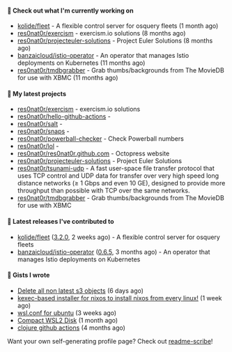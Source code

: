#### 👷 Check out what I'm currently working on

- [kolide/fleet](https://github.com/kolide/fleet) - A flexible control server for osquery fleets (1 month ago)
- [res0nat0r/exercism](https://github.com/res0nat0r/exercism) - exercism.io solutions (8 months ago)
- [res0nat0r/projecteuler-solutions](https://github.com/res0nat0r/projecteuler-solutions) - Project Euler Solutions (8 months ago)
- [banzaicloud/istio-operator](https://github.com/banzaicloud/istio-operator) - An operator that manages Istio deployments on Kubernetes (11 months ago)
- [res0nat0r/tmdbgrabber](https://github.com/res0nat0r/tmdbgrabber) - Grab thumbs/backgrounds from The MovieDB for use with XBMC (11 months ago)

#### 🌱 My latest projects

- [res0nat0r/exercism](https://github.com/res0nat0r/exercism) - exercism.io solutions
- [res0nat0r/hello-github-actions](https://github.com/res0nat0r/hello-github-actions) - 
- [res0nat0r/salt](https://github.com/res0nat0r/salt) - 
- [res0nat0r/snaps](https://github.com/res0nat0r/snaps) - 
- [res0nat0r/powerball-checker](https://github.com/res0nat0r/powerball-checker) - Check Powerball numbers
- [res0nat0r/lol](https://github.com/res0nat0r/lol) - 
- [res0nat0r/res0nat0r.github.com](https://github.com/res0nat0r/res0nat0r.github.com) - Octopress website
- [res0nat0r/projecteuler-solutions](https://github.com/res0nat0r/projecteuler-solutions) - Project Euler Solutions
- [res0nat0r/tsunami-udp](https://github.com/res0nat0r/tsunami-udp) -  A fast user-space file transfer protocol that uses TCP control and UDP data for transfer over very high speed long distance networks (≥ 1 Gbps and even 10 GE), designed to provide more throughput than possible with TCP over the same networks.
- [res0nat0r/tmdbgrabber](https://github.com/res0nat0r/tmdbgrabber) - Grab thumbs/backgrounds from The MovieDB for use with XBMC

#### 🔭 Latest releases I've contributed to

- [kolide/fleet](https://github.com/kolide/fleet) ([3.2.0](https://github.com/kolide/fleet/releases/tag/3.2.0), 2 weeks ago) - A flexible control server for osquery fleets
- [banzaicloud/istio-operator](https://github.com/banzaicloud/istio-operator) ([0.6.5](https://github.com/banzaicloud/istio-operator/releases/tag/0.6.5), 3 months ago) - An operator that manages Istio deployments on Kubernetes

#### 📓 Gists I wrote

- [Delete all non latest s3 objects](https://gist.github.com/74ce7e78cd5994f55372897611f23938) (6 days ago)
- [kexec-based installer for nixos to install nixos from every linux!](https://gist.github.com/7a82a79ff2e1e2ec1663cef813b27969) (1 week ago)
- [wsl.conf for ubuntu](https://gist.github.com/4aa8ad243bebfcb5e139832ac0fc1143) (3 weeks ago)
- [Compact WSL2 Disk](https://gist.github.com/54625761a9b07eebdf5ca55f62da581e) (1 month ago)
- [clojure github actions](https://gist.github.com/a14284055b7597620057c711788f17b2) (4 months ago)

Want your own self-generating profile page? Check out [readme-scribe](https://github.com/muesli/readme-scribe)!
